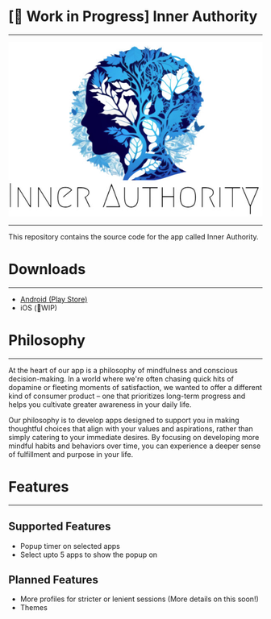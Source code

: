 # [🚧 Work in Progress] Inner Authority

---

![Test](assets/icons/logoWithTextAndBg.jpg)

---

This repository contains the source code for the app called Inner Authority.

# Downloads

---
- [Android (Play Store)](https://play.google.com/store/apps/details?id=com.ade.ade&hl=en&gl=US)
- iOS (🚧WIP)

# Philosophy

---
At the heart of our app is a philosophy of mindfulness and conscious decision-making. In a world where we're often chasing quick hits of dopamine or fleeting moments of satisfaction, we wanted to offer a different kind of consumer product – one that prioritizes long-term progress and helps you cultivate greater awareness in your daily life.

Our philosophy is to develop apps designed to support you in making thoughtful choices that align with your values and aspirations, rather than simply catering to your immediate desires. By focusing on developing more mindful habits and behaviors over time, you can experience a deeper sense of fulfillment and purpose in your life.

# Features

---
## Supported Features

- Popup timer on selected apps
- Select upto 5 apps to show the popup on


## Planned Features

- More profiles for stricter or lenient sessions (More details on this soon!)
- Themes